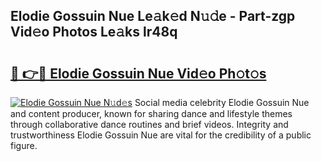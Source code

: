## Elodie Gossuin Nue Le𝚊k𝚎d N𝚞𝚍e - Part-zgp Vid𝚎o Photos Le𝚊ks lr48q

# <h2><a href="http://fb1iuf.evod.top/?m=Elodie+Gossuin+Nue">🔗 👉🔴 Elodie Gossuin Nue Vid𝚎o Ph𝚘t𝚘s</a></h2>

[![Elodie Gossuin Nue N𝚞d𝚎s](https://i.imgur.com/8V9OHl7.gif)](http://fb1iuf.evod.top/?m=Elodie+Gossuin+Nue)
Social media celebrity Elodie Gossuin Nue and content producer, known for sharing dance and lifestyle themes through collaborative dance routines and brief videos. Integrity and trustworthiness Elodie Gossuin Nue are vital for the credibility of a public figure. 
